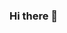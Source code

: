 ### Hi there 👋

<!--      ![Shubhankar's GitHub stats](https://github-readme-stats.vercel.app/api?username=koseii2122&show_icons=true&theme=radical)


<!--
**koseii2122/koseii2122** is a ✨ _special_ ✨ repository because its `README.md` (this file) appears on your GitHub profile.

Here are some ideas to get you started:

- 🔭 I’m currently working on ...
- 🌱 I’m currently learning ...
- 👯 I’m looking to collaborate on ...
- 🤔 I’m looking for help with ...
- 💬 Ask me about ...
- 📫 How to reach me: ...
- 😄 Pronouns: ...
- ⚡ Fun fact: ...
-->
